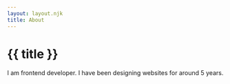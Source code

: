 ```yaml
---
layout: layout.njk
title: About
---
```

# {{ title }}
I am frontend developer. I have been designing websites for around 5 years.